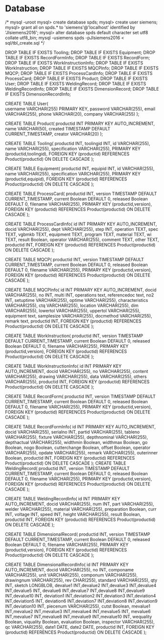 # Database
/*
mysql -uroot
mysql> create database spds;
mysql> create user siemens;
mysql> grant all on spds.* to 'siemens'@'localhost' identified by 'JIsiemens2016';
mysql> alter database spds default character set utf8 collate utf8_bin;
mysql -usiemens spds -pJIsiemens2016 < sql/tbl_create.sql
*/

DROP TABLE IF EXISTS Tooling;
DROP TABLE IF EXISTS Equipment;
DROP TABLE IF EXISTS RecordFormInfo;
DROP TABLE IF EXISTS RecordForm;
DROP TABLE IF EXISTS WorkInstructionInfo;
DROP TABLE IF EXISTS WorkInstruction;
DROP TABLE IF EXISTS MQCPInfo;
DROP TABLE IF EXISTS MQCP;
DROP TABLE IF EXISTS ProcessCardInfo;
DROP TABLE IF EXISTS ProcessCard;
DROP TABLE IF EXISTS Product;
DROP TABLE IF EXISTS User;
DROP TABLE IF EXISTS WeldingRecord;
DROP TABLE IF EXISTS WeldingRecordInfo;
DROP TABLE IF EXISTS DimensionRecord;
DROP TABLE IF EXISTS DimensionRecordInfo;


CREATE TABLE User(	
username VARCHAR(255) PRIMARY KEY,
password VARCHAR(255),
email VARCHAR(255),
phone VARCHAR(20),
company VARCHAR(255)
);

CREATE TABLE Product(
productid INT PRIMARY KEY AUTO_INCREMENT,
name VARCHAR(50),
created TIMESTAMP DEFAULT CURRENT_TIMESTAMP,
creator VARCHAR(20)
);

CREATE TABLE Tooling(
productid INT,
toolingid INT,
id VARCHAR(255),
name VARCHAR(255),
specification VARCHAR(255),
PRIMARY KEY (productid,toolingid),
FOREIGN KEY (productid) REFERENCES Product(productid) ON DELETE CASCADE
);

CREATE TABLE Equipment(
productid INT,
equipid INT,
id VARCHAR(255),
name VARCHAR(255),
specification VARCHAR(255),
PRIMARY KEY (productid,equipid),
FOREIGN KEY (productid) REFERENCES Product(productid) ON DELETE CASCADE
);

CREATE TABLE ProcessCard(
productid INT,
version TIMESTAMP DEFAULT CURRENT_TIMESTAMP,
current Boolean DEFAULT 0,
released Boolean DEFAULT 0,
filename VARCHAR(255),
PRIMARY KEY (productid,version),
FOREIGN KEY (productid) REFERENCES Product(productid) ON DELETE CASCADE
);

CREATE TABLE ProcessCardInfo(
id INT PRIMARY KEY AUTO_INCREMENT,
docid VARCHAR(255),
dept VARCHAR(255),
step INT,
operation TEXT,
spec TEXT,
vgbmkb TEXT,
equipment TEXT,
program TEXT,
material TEXT,
wi TEXT,
result Boolean,
operator VARCHAR(255),
comment TEXT,
other TEXT,
productid INT,
FOREIGN KEY (productid) REFERENCES Product(productid) ON DELETE CASCADE
);

CREATE TABLE MQCP(
productid INT,
version TIMESTAMP DEFAULT CURRENT_TIMESTAMP,
current Boolean DEFAULT 0,
released Boolean DEFAULT 0,
filename VARCHAR(255),
PRIMARY KEY (productid,version),
FOREIGN KEY (productid) REFERENCES Product(productid) ON DELETE CASCADE
);

CREATE TABLE MQCPInfo(
id INT PRIMARY KEY AUTO_INCREMENT,
docid VARCHAR(255),
no INT,
multi INT,
operations text,
referencedoc text,
no2 INT,
setuptime VARCHAR(255),
optime VARCHAR(255),
characteristics VARCHAR(255),
ctq VARCHAR(255),
location VARCHAR(255),
dim VARCHAR(255),
lowertol VARCHAR(255),
uppertol VARCHAR(255),
equipment text,
samplesize VARCHAR(255),
docmethod VARCHAR(255),
remark text,
productid INT,
FOREIGN KEY (productid) REFERENCES Product(productid) ON DELETE CASCADE
);

CREATE TABLE WorkInstruction(
productid INT,
version TIMESTAMP DEFAULT CURRENT_TIMESTAMP,
current Boolean DEFAULT 0,
released Boolean DEFAULT 0,
filename VARCHAR(255),
PRIMARY KEY (productid,version),
FOREIGN KEY (productid) REFERENCES Product(productid) ON DELETE CASCADE
);

CREATE TABLE WorkInstructionInfo(
id INT PRIMARY KEY AUTO_INCREMENT,
docid VARCHAR(255),
no VARCHAR(255),
content VARCHAR(255),
drawing VARCHAR(255),
data VARCHAR(255),
others VARCHAR(255),
productid INT,
FOREIGN KEY (productid) REFERENCES Product(productid) ON DELETE CASCADE
);

CREATE TABLE RecordForm(
productid INT,
version TIMESTAMP DEFAULT CURRENT_TIMESTAMP,
current Boolean DEFAULT 0,
released Boolean DEFAULT 0,
filename VARCHAR(255),
PRIMARY KEY (productid,version),
FOREIGN KEY (productid) REFERENCES Product(productid) ON DELETE CASCADE
);

CREATE TABLE RecordFormInfo(
id INT PRIMARY KEY AUTO_INCREMENT,
docid VARCHAR(255),
serialno INT,
partid VARCHAR(255),
tableno VARCHAR(255),
fixture VARCHAR(255),
depthnominal VARCHAR(255),
depthactual VARCHAR(255),
widthmin Boolean,
widthmax Boolean,
go Boolean,
nogo Boolean,
cutterchange Boolean,
offset Boolean,
operator VARCHAR(255),
opdate VARCHAR(255),
remark VARCHAR(255),
outerinner Boolean,
productid INT,
FOREIGN KEY (productid) REFERENCES Product(productid) ON DELETE CASCADE
);
CREATE TABLE WeldingRecord(
productid INT,
version TIMESTAMP DEFAULT CURRENT_TIMESTAMP,
current Boolean DEFAULT 0,
released Boolean DEFAULT 0,
filename VARCHAR(255),
PRIMARY KEY (productid,version),
FOREIGN KEY (productid) REFERENCES Product(productid) ON DELETE CASCADE
);

CREATE TABLE WeldingRecordInfo(
id INT PRIMARY KEY AUTO_INCREMENT,
docid VARCHAR(255),
num INT,
part VARCHAR(255),
welder VARCHAR(255),
material VARCHAR(255),
preparation Boolean,
curr INT,
voltage INT,
speed INT,
height VARCHAR(255),
result Boolean,
productid INT,
FOREIGN KEY (productid) REFERENCES Product(productid) ON DELETE CASCADE
);

CREATE TABLE DimensionalRecord(
productid INT,
version TIMESTAMP DEFAULT CURRENT_TIMESTAMP,
current Boolean DEFAULT 0,
released Boolean DEFAULT 0,
filename VARCHAR(255),
PRIMARY KEY (productid,version),
FOREIGN KEY (productid) REFERENCES Product(productid) ON DELETE CASCADE
);

CREATE TABLE DimensionalRecordInfo(
id INT PRIMARY KEY AUTO_INCREMENT,
docid VARCHAR(255),
no INT,
componame VARCHAR(255),
unit VARCHAR(255),
componum VARCHAR(255),
drawingnum VARCHAR(255),
rev CHAR(255),
standard VARCHAR(255),
qty INT,
sketch LONGBLOB,
devalue1 INT,devalue2 INT,devalue3 INT,devalue4 INT,devalue5 INT,
devalue6 INT,devalue7 INT,devalue8 INT,devalue9 INT,devalue10 INT,
deviation1 INT,deviation2 INT,deviation3 INT,deviation4 INT,deviation5 INT,
deviation6 INT,deviation7 INT,deviation8 INT,deviation9 INT,deviation10 INT,
piecenum VARCHAR(255),
cutst Boolean,
mevalue1 INT,mevalue2 INT,mevalue3 INT,mevalue4 INT,mevalue5 INT,
mevalue6 INT,mevalue7 INT,mevalue8 INT,mevalue9 INT,mevalue10 INT,
wequality Boolean,
viquality Boolean,
evaluation Boolean,
inspector VARCHAR(255),
qc VARCHAR(255),
date1 DATE,
date2 DATE,
productid INT,
FOREIGN KEY (productid) REFERENCES Product(productid) ON DELETE CASCADE
);
